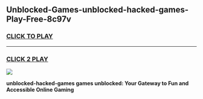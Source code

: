 
## Unblocked-Games-unblocked-hacked-games-Play-Free-8c97v
<h3>
<a href="https://premium76.site?title=unblocked-hacked-games&ref=19M">CLICK TO PLAY</a></h3>
<hr>

<h3>
<a href="https://premium76.site?title=unblocked-hacked-games&ref=19M">CLICK 2 PLAY</a>
  
</h3>

<a href="https://premium76.site?title=unblocked-hacked-games&ref=19M"><img src="https://clearcache.store/games.png"></a>


**unblocked-hacked-games games unblocked: Your Gateway to Fun and Accessible Online Gaming**
